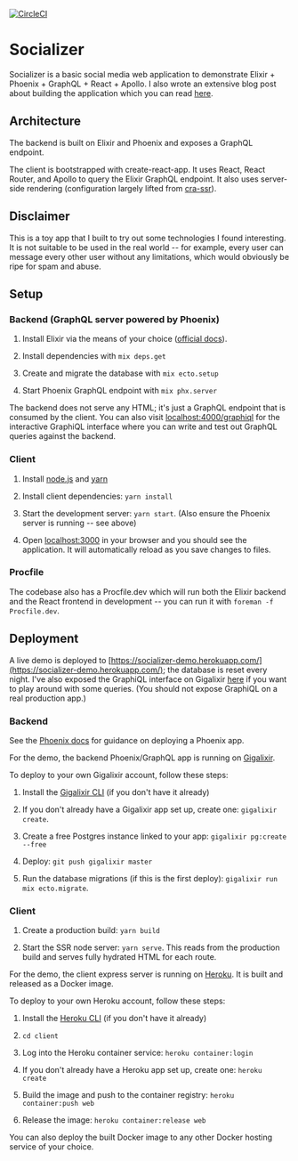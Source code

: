 [![CircleCI](https://circleci.com/gh/schneidmaster/socializer.svg?style=shield&circle-token=89ee7e9edcdafc99972d5811ed11176827ae3e3d)](https://circleci.com/gh/schneidmaster/socializer)

# Socializer

Socializer is a basic social media web application to demonstrate Elixir + Phoenix + GraphQL + React + Apollo. I also wrote an extensive blog post about building the application which you can read [here](https://schneider.dev/blog/elixir-phoenix-absinthe-graphql-react-apollo-absurdly-deep-dive).

## Architecture

The backend is built on Elixir and Phoenix and exposes a GraphQL endpoint.

The client is bootstrapped with create-react-app. It uses React, React Router, and Apollo to query the Elixir GraphQL endpoint. It also uses server-side rendering (configuration largely lifted from [cra-ssr](https://github.com/cereallarceny/cra-ssr)).

## Disclaimer

This is a toy app that I built to try out some technologies I found interesting. It is not suitable to be used in the real world -- for example, every user can message every other user without any limitations, which would obviously be ripe for spam and abuse.

## Setup

### Backend (GraphQL server powered by Phoenix)

1. Install Elixir via the means of your choice ([official docs](https://elixir-lang.org/install.html)).

2. Install dependencies with `mix deps.get`

3. Create and migrate the database with `mix ecto.setup`

4. Start Phoenix GraphQL endpoint with `mix phx.server`

The backend does not serve any HTML; it's just a GraphQL endpoint that is consumed by the client. You can also visit [localhost:4000/graphiql](http://localhost:4000/graphiql) for the interactive GraphiQL interface where you can write and test out GraphQL queries against the backend.

### Client

1. Install [node.js](https://nodejs.org/en/download/) and [yarn](https://yarnpkg.com/lang/en/docs/install/)

2. Install client dependencies: `yarn install`

3. Start the development server: `yarn start`. (Also ensure the Phoenix server is running -- see above)

4. Open [localhost:3000](http://localhost:3000) in your browser and you should see the application. It will automatically reload as you save changes to files.

### Procfile

The codebase also has a Procfile.dev which will run both the Elixir backend and the React frontend in development -- you can run it with `foreman -f Procfile.dev`.

## Deployment

A live demo is deployed to [https://socializer-demo.herokuapp.com/](https://socializer-demo.herokuapp.com/); the database is reset every night. I've also exposed the GraphiQL interface on Gigalixir [here](https://brisk-hospitable-indianelephant.gigalixirapp.com/graphiql) if you want to play around with some queries. (You should not expose GraphiQL on a real production app.)

### Backend

See the [Phoenix docs](https://hexdocs.pm/phoenix/deployment.html) for guidance on deploying a Phoenix app.

For the demo, the backend Phoenix/GraphQL app is running on [Gigalixir](https://gigalixir.com).

To deploy to your own Gigalixir account, follow these steps:

1. Install the [Gigalixir CLI](https://gigalixir.readthedocs.io/en/latest/main.html#install-the-command-line-interface) (if you don't have it already)

2. If you don't already have a Gigalixir app set up, create one: `gigalixir create`.

3. Create a free Postgres instance linked to your app: `gigalixir pg:create --free`

4. Deploy: `git push gigalixir master`

5. Run the database migrations (if this is the first deploy): `gigalixir run mix ecto.migrate`.

### Client

1. Create a production build: `yarn build`

2. Start the SSR node server: `yarn serve`. This reads from the production build and serves fully hydrated HTML for each route.

For the demo, the client express server is running on [Heroku](https://heroku.com). It is built and released as a Docker image.

To deploy to your own Heroku account, follow these steps:

1. Install the [Heroku CLI](https://devcenter.heroku.com/articles/heroku-cli) (if you don't have it already)

2. `cd client`

3. Log into the Heroku container service: `heroku container:login`

4. If you don't already have a Heroku app set up, create one: `heroku create`

5. Build the image and push to the container registry: `heroku container:push web`

6. Release the image: `heroku container:release web`

You can also deploy the built Docker image to any other Docker hosting service of your choice.
